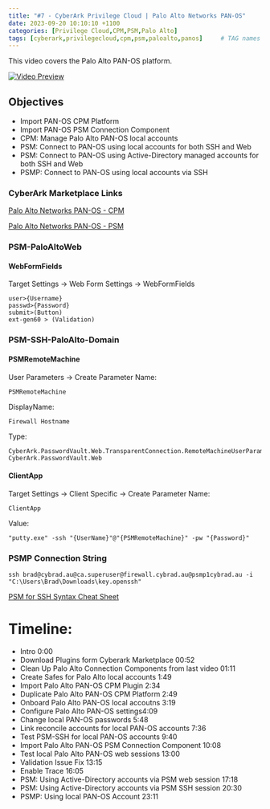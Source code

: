 ```yaml
---
title: "#7 - CyberArk Privilege Cloud | Palo Alto Networks PAN-OS"
date: 2023-09-20 10:10:10 +1100
categories: [Privilege Cloud,CPM,PSM,Palo Alto]
tags: [cyberark,privilegecloud,cpm,psm,paloalto,panos]     # TAG names should always be lowercase
---
```


This video covers the Palo Alto PAN-OS platform.
<!---
[<img src="https://i.ytimg.com/vi/Si8MTsSMoTg/maxresdefault.jpg" width="50%">](https://www.youtube.com/watch?v=Si8MTsSMoTg)
--->
[![Video Preview](https://i.ytimg.com/vi/Si8MTsSMoTg/maxresdefault.jpg)](https://www.youtube.com/watch?v=Si8MTsSMoTg)

## Objectives
- Import PAN-OS CPM Platform 
- Import PAN-OS PSM Connection Component
- CPM: Manage Palo Alto PAN-OS local accounts
- PSM: Connect to PAN-OS using local accounts for both SSH and Web
- PSM: Connect to PAN-OS using Active-Directory managed accounts for both SSH and Web
- PSMP: Connect to PAN-OS using local accounts via SSH

### CyberArk Marketplace Links
[Palo Alto Networks PAN-OS - CPM](https://cyberark.my.site.com/mplace/s/#a352J000000WUKgQAO-a392J0000013eW1QAI)

[Palo Alto Networks PAN-OS - PSM](https://cyberark.my.site.com/mplace/s/#a352J000000WUOOQA4-a392J0000013eXJQAY)
### PSM-PaloAltoWeb
#### WebFormFields
Target Settings -> Web Form Settings -> WebFormFields
```
user>{Username}
passwd>{Password}
submit>(Button)
ext-gen60 > (Validation)
```
### PSM-SSH-PaloAlto-Domain

#### PSMRemoteMachine
User Parameters
-> Create Parameter
Name: 
```
PSMRemoteMachine
```
DisplayName: 
```
Firewall Hostname
```
Type:
```
CyberArk.PasswordVault.Web.TransparentConnection.RemoteMachineUserParameter, CyberArk.PasswordVault.Web
```

#### ClientApp
Target Settings -> Client Specific
-> Create Parameter
Name:
```
ClientApp
```
Value:
```
"putty.exe" -ssh "{UserName}"@"{PSMRemoteMachine}" -pw "{Password}"
```

### PSMP Connection String

```
ssh brad@cybrad.au@ca.superuser@firewall.cybrad.au@psmp1cybrad.au -i "C:\Users\Brad\Downloads\key.openssh"
```
[PSM for SSH Syntax Cheat Sheet](https://cyberark.my.site.com/s/article/PSM-for-SSH-Syntax-Cheat-Sheet)
# Timeline:
- Intro 0:00
- Download Plugins form Cyberark Marketplace 00:52
- Clean Up Palo Alto Connection Components from last video 01:11
- Create Safes for Palo Alto local accounts 1:49
- Import Palo Alto PAN-OS CPM Plugin 2:34
- Duplicate Palo Alto PAN-OS CPM Platform 2:49
- Onboard Palo Alto PAN-OS local accoutns 3:19
- Configure Palo Alto PAN-OS settings4:09
- Change local PAN-OS passwords 5:48
- Link reconcile accounts for local PAN-OS accounts 7:36
- Test PSM-SSH for local PAN-OS accounts 9:40
- Import Palo Alto PAN-OS PSM Connection Component  10:08
- Test local Palo Alto PAN-OS web sessions 13:00
- Validation Issue Fix 13:15
- Enable Trace 16:05
- PSM: Using Active-Directory accounts via PSM web session 17:18
- PSM: Using Active-Directory accounts via PSM SSH session 20:30
- PSMP: Using local PAN-OS Account 23:11